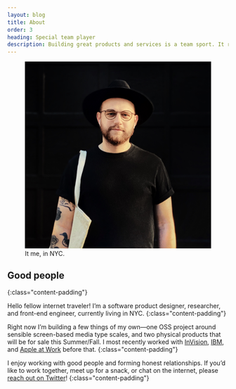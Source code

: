 ```yaml
---
layout: blog
title: About
order: 3
heading: Special team player
description: Building great products and services is a team sport. It requires healthy collaboration, persistent communication, and diversity in people and ideas.
---
```


<figure>
  <picture>
    <source media="(min-width: 48em)" srcset="../images/about/matthew-paul-nyc-lg.jpg" />
  	<source media="(min-width: 32em)" srcset="../images/about/matthew-paul-nyc-md.jpg" />
  	<img class="img-corners" src="../images/about/matthew-paul-nyc-sm.jpg" alt="Matthew Paul in Brooklyn, NY." />
  </picture>
  <figcaption>
    It me, in NYC.
  </figcaption>
</figure>

## Good people
{:class="content-padding"}

Hello fellow internet traveler! I’m a software product designer, researcher, and front-end engineer, currently living in NYC.
{:class="content-padding"}

Right now I’m building a few things of my own—one OSS project around sensible screen-based media type scales, and two physical products that will be for sale this Summer/Fall. I most recently worked with <a href="https://www.invisionapp.com/">InVision</a>, <a href="https://www.ibm.com/design/">IBM</a>, and <a href="https://www.apple.com/business/">Apple at Work</a> before that.
{:class="content-padding"}

I enjoy working with good people and forming honest relationships. If you’d like to work together, meet up for a snack, or chat on the internet, please [reach out on Twitter](https://twitter.com/matthewcpaul)!
{:class="content-padding"}